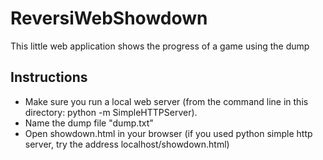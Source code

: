 # ReversiWebShowdown
This little web application shows the progress of a game using the dump
## Instructions
- Make sure you run a local web server (from the command line in this directory: python -m SimpleHTTPServer).
- Name the dump file "dump.txt"
- Open showdown.html in your browser (if you used python simple http server, try the address localhost/showdown.html)